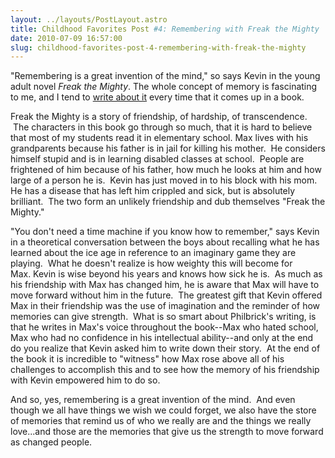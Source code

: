 ```yaml
---
layout: ../layouts/PostLayout.astro
title: Childhood Favorites Post #4: Remembering with Freak the Mighty
date: 2010-07-09 16:57:00
slug: childhood-favorites-post-4-remembering-with-freak-the-mighty
---
```


"Remembering is a great invention of the mind," so says Kevin in the young adult novel _Freak the Mighty_. The whole concept of memory is fascinating to me, and I tend to [write about it](http://akindoflibrary.blogspot.com/#uds-search-results) every time that it comes up in a book.  
  
Freak the Mighty is a story of friendship, of hardship, of transcendence.  The characters in this book go through so much, that it is hard to believe that most of my students read it in elementary school. Max lives with his grandparents because his father is in jail for killing his mother.  He considers himself stupid and is in learning disabled classes at school.  People are frightened of him because of his father, how much he looks at him and how large of a person he is.  Kevin has just moved in to his block with his mom. He has a disease that has left him crippled and sick, but is absolutely brilliant.  The two form an unlikely friendship and dub themselves "Freak the Mighty."  
  
"You don't need a time machine if you know how to remember," says Kevin in a theoretical conversation between the boys about recalling what he has learned about the ice age in reference to an imaginary game they are playing.  What he doesn't realize is how weighty this will become for Max. Kevin is wise beyond his years and knows how sick he is.  As much as his friendship with Max has changed him, he is aware that Max will have to move forward without him in the future.  The greatest gift that Kevin offered Max in their friendship was the use of imagination and the reminder of how memories can give strength.  What is so smart about Philbrick's writing, is that he writes in Max's voice throughout the book--Max who hated school, Max who had no confidence in his intellectual ability--and only at the end do you realize that Kevin asked him to write down their story.  At the end of the book it is incredible to "witness" how Max rose above all of his challenges to accomplish this and to see how the memory of his friendship with Kevin empowered him to do so.  
  
And so, yes, remembering is a great invention of the mind.  And even though we all have things we wish we could forget, we also have the store of memories that remind us of who we really are and the things we really love...and those are the memories that give us the strength to move forward as changed people.